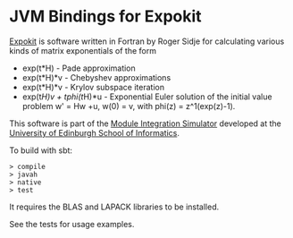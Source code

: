 JVM Bindings for Expokit
========================

[Expokit] is software written in Fortran by Roger Sidje for
calculating various kinds of matrix exponentials of the 
form

   * exp(t*H) - Pade approximation
   * exp(t*H)*v - Chebyshev approximations
   * exp(t*H)*v - Krylov subspace iteration
   * exp(t*H)*v + t*phi(t*H)*u - Exponential Euler solution
     of the initial value problem w' = Hw +u, w(0) = v, with
     phi(z) = z^1(exp(z)-1).

This software is part of the [Module Integration Simulator]
developed at the [University of Edinburgh School of Informatics].

To build with sbt:

~~~~~
> compile
> javah
> native
> test
~~~~~

It requires the BLAS and LAPACK libraries to be installed.

See the tests for usage examples.

[Expokit]: http://www.maths.uq.edu.au/expokit/
[Module Integration Simulator]: https://edinburgh-rbm.github.io/
[University of Edinburgh School of Informatics]: http://www.inf.ed.ac.uk/
